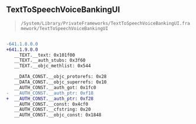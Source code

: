 ## TextToSpeechVoiceBankingUI

> `/System/Library/PrivateFrameworks/TextToSpeechVoiceBankingUI.framework/TextToSpeechVoiceBankingUI`

```diff

-641.1.8.0.0
+641.1.9.0.0
   __TEXT.__text: 0x101f00
   __TEXT.__auth_stubs: 0x3f60
   __TEXT.__objc_methlist: 0x544

   __DATA_CONST.__objc_protorefs: 0x28
   __DATA_CONST.__objc_superrefs: 0x10
   __AUTH_CONST.__auth_got: 0x1fc0
-  __AUTH_CONST.__auth_ptr: 0xf18
+  __AUTH_CONST.__auth_ptr: 0xf28
   __AUTH_CONST.__const: 0x4cf0
   __AUTH_CONST.__cfstring: 0x20
   __AUTH_CONST.__objc_const: 0x1848

```
